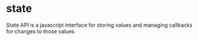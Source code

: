 # state
State API is a javascript interface for storing values and managing callbacks for changes to those values
